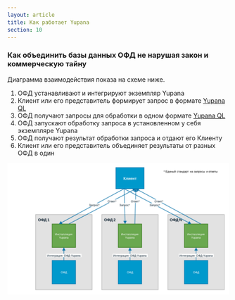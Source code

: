 ```yaml
---
layout: article
title: Как работает Yupana
section: 10
---
```


### Как объединить базы данных ОФД не нарушая закон и коммерческую тайну

Диаграмма взаимодействия показа на схеме ниже.

1. ОФД устанавливают и интегрируют экземпляр Yupana
2. Клиент или его представитель формирует запрос в формате <a href="/docs/YpanaQL.html">Yupana QL</a>
3. ОФД получают запросы для обработки в одном формате <a href="/docs/YpanaQL.html">Yupana QL</a>
4. ОФД запускают обработку запроса в установленном у себя экземпляре Yupana
5. ОФД получают результат обработки запроса и отдают его Клиенту
6. Клиент или его представитель объединяет результаты от разных ОФД в один

![Получение данных клиентом](/assets/images/data-flow.svg)
